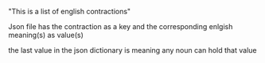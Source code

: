 "This is a list of english contractions"

Json file has the contraction as a key and the corresponding enlgish meaning(s) as value(s)

the last value in the json dictionary is <noun> meaning any noun can hold that value
